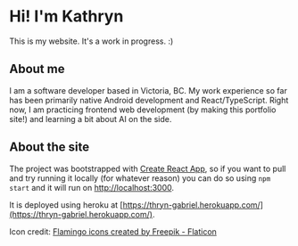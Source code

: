 # Hi! I'm Kathryn

This is my website. It's a work in progress. :)


## About me

I am a software developer based in Victoria, BC. My work experience so far has been primarily native Android development and React/TypeScript. Right now, I am practicing frontend web development (by making this portfolio site!) and learning a bit about AI on the side.

## About the site

The project was bootstrapped with [Create React App](https://github.com/facebook/create-react-app), so if you want to pull and try running it locally (for whatever reason) you can do so using `npm start` and it will run on [http://localhost:3000](http://localhost:3000).

It is deployed using heroku at [https://thryn-gabriel.herokuapp.com/](https://thryn-gabriel.herokuapp.com/).

Icon credit: <a href="https://www.flaticon.com/free-icons/flamingo" title="flamingo icons">Flamingo icons created by Freepik - Flaticon</a>